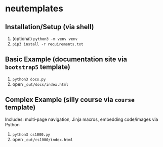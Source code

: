 # neutemplates

## Installation/Setup (via shell)
1. (optional) `python3 -m venv venv`
2. `pip3 install -r requirements.txt`

## Basic Example (documentation site via `bootstrap5` template)
1. `python3 docs.py`
2. open `_out/docs/index.html`

## Complex Example (silly course via `course` template)
Includes: multi-page navigation, Jinja macros, embedding code/images via Python
1. `python3 cs1000.py`
2. open `_out/cs1000/index.html`
